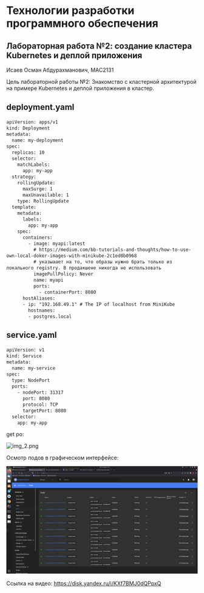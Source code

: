 # Технологии разработки программного обеспечения

## Лабораторная работа №2: создание кластера Kubernetes и деплой приложения
Исаев Осман Абдурахманович, МАС2131

Цель лабораторной работы №2: Знакомство с кластерной архитектурой на примере Kubernetes и деплой приложения в кластер.

## deployment.yaml
```
apiVersion: apps/v1
kind: Deployment
metadata:
  name: my-deployment
spec:
  replicas: 10
  selector:
    matchLabels:
      app: my-app
  strategy:
    rollingUpdate:
      maxSurge: 1
      maxUnavailable: 1
    type: RollingUpdate
  template:
    metadata:
      labels:
        app: my-app
    spec:
      containers:
        - image: myapi:latest
          # https://medium.com/bb-tutorials-and-thoughts/how-to-use-own-local-doker-images-with-minikube-2c1ed0b0968
          # указыаает на то, что образы нужно брать только из локального registry. В продакшене никогда не использовать
          imagePullPolicy: Never 
          name: myapi
          ports:
            - containerPort: 8080
      hostAliases:
      - ip: "192.168.49.1" # The IP of localhost from MiniKube
        hostnames:
        - postgres.local
```

## service.yaml
```
apiVersion: v1
kind: Service
metadata:
  name: my-service
spec:
  type: NodePort
  ports:
    - nodePort: 31317
      port: 8080
      protocol: TCP
      targetPort: 8080
  selector:
    app: my-app
```
get po:

![img_2.png](img_2.png)

Осмотр подов в графическом интерфейсе:

![img_1.png](img_1.png)

Ссылка на видео: https://disk.yandex.ru/i/KXf7BMJ0dQPpxQ
